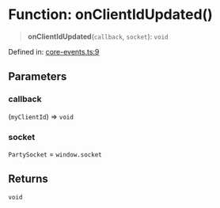 # Function: onClientIdUpdated()

> **onClientIdUpdated**(`callback`, `socket`): `void`

Defined in: [core-events.ts:9](https://github.com/benallfree/lab13/blob/55b13e2c02a360fdce138b0495c78378f8c063b1/sdk/src/online/core-events.ts#L9)

## Parameters

### callback

(`myClientId`) => `void`

### socket

`PartySocket` = `window.socket`

## Returns

`void`
